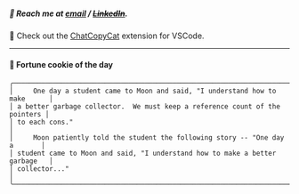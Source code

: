 ##### :calling: Reach me at **[email](mailto:johannes@stenmark.in)** ***/*** **[~~LinkedIn~~](https://www.linkedin.com/in/johannes-stenmark)**.
:feet: Check out the [ChatCopyCat](https://github.com/jstenmark/ChatCopyCat) extension for VSCode.

---
#### :cookie: Fortune cookie of the day
```smalltalk
╭─────────────────────────────────────────────────────────────────────────────╮
│     One day a student came to Moon and said, "I understand how to make      │
│ a better garbage collector.  We must keep a reference count of the pointers │
│ to each cons."                                                              │
│     Moon patiently told the student the following story -- "One day a       │
│ student came to Moon and said, "I understand how to make a better garbage   │
│ collector..."                                                               │
╰─────────────────────────────────────────────────────────────────────────────╯
```
